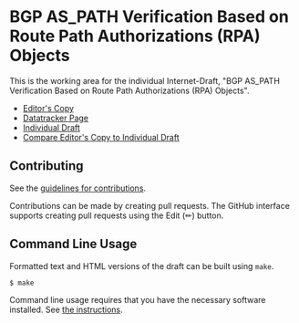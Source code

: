 <!-- regenerate: on (set to off if you edit this file) -->

# BGP AS_PATH Verification Based on Route Path Authorizations (RPA) Objects

This is the working area for the individual Internet-Draft, "BGP AS_PATH Verification Based on Route Path Authorizations (RPA) Objects".

* [Editor's Copy](https://FCBGP.github.io/rpki-rpa-verification/#go.draft-xu-sidrops-rpa-verification.html)
* [Datatracker Page](https://datatracker.ietf.org/doc/draft-xu-sidrops-rpa-verification)
* [Individual Draft](https://datatracker.ietf.org/doc/html/draft-xu-sidrops-rpa-verification)
* [Compare Editor's Copy to Individual Draft](https://FCBGP.github.io/rpki-rpa-verification/#go.draft-xu-sidrops-rpa-verification.diff)


## Contributing

See the
[guidelines for contributions](https://github.com/FCBGP/rpki-rpa-verification/blob/main/CONTRIBUTING.md).

Contributions can be made by creating pull requests.
The GitHub interface supports creating pull requests using the Edit (✏) button.


## Command Line Usage

Formatted text and HTML versions of the draft can be built using `make`.

```sh
$ make
```

Command line usage requires that you have the necessary software installed.  See
[the instructions](https://github.com/martinthomson/i-d-template/blob/main/doc/SETUP.md).

